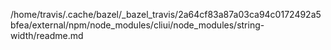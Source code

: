 /home/travis/.cache/bazel/_bazel_travis/2a64cf83a87a03ca94c0172492a5bfea/external/npm/node_modules/cliui/node_modules/string-width/readme.md